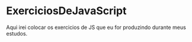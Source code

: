 # ExerciciosDeJavaScript
Aqui irei colocar os exercicios de JS que eu for produzindo durante meus estudos.
